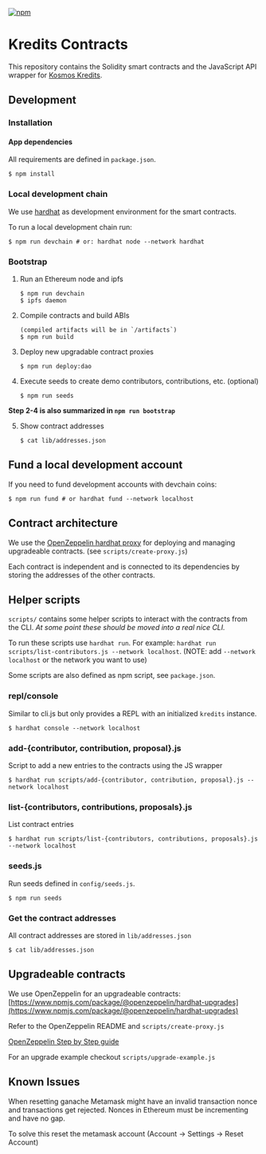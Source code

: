 [![npm](https://img.shields.io/npm/v/kredits-contracts.svg)](https://www.npmjs.com/package/kredits-contracts)

# Kredits Contracts

This repository contains the Solidity smart contracts and the JavaScript API
wrapper for [Kosmos Kredits](https://wiki.kosmos.org/Kredits).

## Development

### Installation

#### App dependencies

All requirements are defined in `package.json`.

    $ npm install

### Local development chain

We use [hardhat](https://hardhat.org/) as development environment for the
smart contracts.

To run a local development chain run:

    $ npm run devchain # or: hardhat node --network hardhat

### Bootstrap

1.  Run an Ethereum node and ipfs

        $ npm run devchain
        $ ipfs daemon

2.  Compile contracts and build ABIs

        (compiled artifacts will be in `/artifacts`)
        $ npm run build

3.  Deploy new upgradable contract proxies

        $ npm run deploy:dao

4.  Execute seeds to create demo contributors, contributions, etc. (optional)

        $ npm run seeds

**Step 2-4 is also summarized in `npm run bootstrap`**

5.  Show contract addresses

        $ cat lib/addresses.json

## Fund a local development account

If you need to fund development accounts with devchain coins:

    $ npm run fund # or hardhat fund --network localhost

## Contract architecture

We use the [OpenZeppelin hardhat
proxy](https://www.npmjs.com/package/@openzeppelin/hardhat-upgrades) for
deploying and managing upgradeable contracts. (see `scripts/create-proxy.js`)

Each contract is independent and is connected to its dependencies by storing
the addresses of the other contracts.

## Helper scripts

`scripts/` contains some helper scripts to interact with the contracts from the
CLI. _At some point these should be moved into a real nice CLI._

To run these scripts use `hardhat run`. For example: `hardhat run
scripts/list-contributors.js --network localhost`. (NOTE: add `--network
localhost` or the network you want to use)

Some scripts are also defined as npm script, see `package.json`.

### repl/console

Similar to cli.js but only provides a REPL with an initialized `kredits`
instance.

    $ hardhat console --network localhost

### add-{contributor, contribution, proposal}.js

Script to add a new entries to the contracts using the JS wrapper

    $ hardhat run scripts/add-{contributor, contribution, proposal}.js --network localhost

### list-{contributors, contributions, proposals}.js

List contract entries

    $ hardhat run scripts/list-{contributors, contributions, proposals}.js --network localhost

### seeds.js

Run seeds defined in `config/seeds.js`.

    $ npm run seeds

### Get the contract addresses

All contract addresses are stored in `lib/addresses.json`

    $ cat lib/addresses.json

## Upgradeable contracts

We use OpenZeppelin for an upgradeable contracts:
[https://www.npmjs.com/package/@openzeppelin/hardhat-upgrades](https://www.npmjs.com/package/@openzeppelin/hardhat-upgrades)

Refer to the OpenZeppelin README and `scripts/create-proxy.js`

[OpenZeppelin Step by Step guide](https://forum.openzeppelin.com/t/openzeppelin-upgrades-step-by-step-tutorial-for-hardhat/3580)

For an upgrade example checkout `scripts/upgrade-example.js`

## Known Issues

When resetting ganache Metamask might have an invalid transaction nonce and
transactions get rejected. Nonces in Ethereum must be incrementing and have no
gap.

To solve this reset the metamask account (Account -> Settings -> Reset Account)
